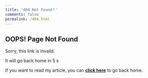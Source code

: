 ```yaml
---
title: '404 Not Found！'
comments: false
permalink: /404.html
---
```


## OOPS! Page Not Found

Sorry, this link is invaild.

It will go back home in <span id="timeout">5</span> s

If you want to read my article, you can **[click here](/en)** to go back home.

<script>
let countTime = 5;

function count() {
  document.getElementById('timeout').textContent = countTime;
  countTime -= 1;
  if(countTime === 0){
    location.href = '/en'; // 記得改成自己網址 Url
  }
  setTimeout(() => {
    count();
  }, 1000);
}

count();
</script>
